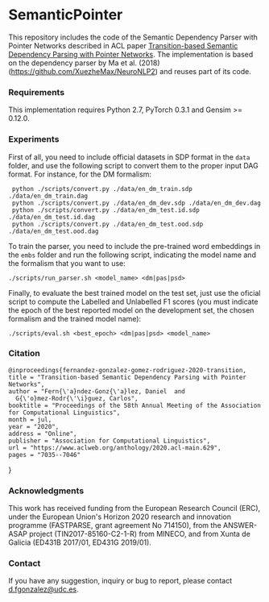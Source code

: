# SemanticPointer
This repository includes the code of the Semantic Dependency Parser with Pointer Networks described in ACL paper [Transition-based Semantic Dependency Parsing with Pointer Networks](https://www.aclweb.org/anthology/2020.acl-main.629.pdf). The implementation is based on the dependency parser by Ma et al. (2018) (https://github.com/XuezheMax/NeuroNLP2) and reuses part of its code.

### Requirements
This implementation requires Python 2.7, PyTorch 0.3.1 and Gensim >= 0.12.0.
  

### Experiments
First of all, you need to include official datasets in SDP format in the ``data`` folder, and use the following script to convert them to the proper input DAG format. For instance, for the DM formalism:

     python ./scripts/convert.py ./data/en_dm_train.sdp ./data/en_dm_train.dag
     python ./scripts/convert.py ./data/en_dm_dev.sdp ./data/en_dm_dev.dag
     python ./scripts/convert.py ./data/en_dm_test.id.sdp ./data/en_dm_test.id.dag
     python ./scripts/convert.py ./data/en_dm_test.ood.sdp ./data/en_dm_test.ood.dag
	
To train the parser, you need to include the pre-trained word embeddings in the ``embs`` folder and run the following script, indicating the model name and the formalism that you want to use:

    ./scripts/run_parser.sh <model_name> <dm|pas|psd>


Finally, to evaluate the best trained model on the test set, just use the oficial script to compute the Labelled and Unlabelled F1 scores (you must indicate the epoch of the best reported model on the development set, the chosen formalism and the trained model name):

    ./scripts/eval.sh <best_epoch> <dm|pas|psd> <model_name>


### Citation

	@inproceedings{fernandez-gonzalez-gomez-rodriguez-2020-transition,
    title = "Transition-based Semantic Dependency Parsing with Pointer Networks",
    author = "Fern{\'a}ndez-Gonz{\'a}lez, Daniel  and
      G{\'o}mez-Rodr{\'\i}guez, Carlos",
    booktitle = "Proceedings of the 58th Annual Meeting of the Association for Computational Linguistics",
    month = jul,
    year = "2020",
    address = "Online",
    publisher = "Association for Computational Linguistics",
    url = "https://www.aclweb.org/anthology/2020.acl-main.629",
    pages = "7035--7046"
}
    
### Acknowledgments
This work has received funding from the European Research Council (ERC), under the European Union's Horizon 2020 research and innovation programme (FASTPARSE, grant agreement No 714150), from the ANSWER-ASAP project (TIN2017-85160-C2-1-R) from MINECO, and from Xunta de Galicia (ED431B 2017/01, ED431G 2019/01).

### Contact
If you have any suggestion, inquiry or bug to report, please contact d.fgonzalez@udc.es.
